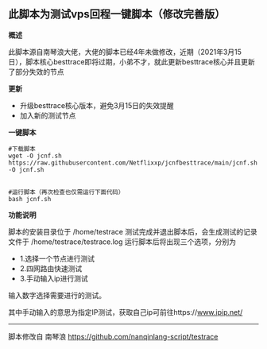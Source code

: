 此脚本为测试vps回程一键脚本（修改完善版）
---------------
**概述**

此脚本源自南琴浪大佬，大佬的脚本已经4年未做修改，近期（2021年3月15日），脚本核心besttrace即将过期，小弟不才，就此更新besttrace核心并且更新了部分失效的节点

**更新**

 - 升级besttrace核心版本，避免3月15日的失效提醒
 - 加入新的测试节点
 
 **一键脚本**
 
    #下载脚本
    wget -O jcnf.sh https://raw.githubusercontent.com/Netflixxp/jcnfbesttrace/main/jcnf.sh -O jcnf.sh
    

    #运行脚本（再次检查也仅需运行下面代码）
    bash jcnf.sh
    
**功能说明**

脚本的安装目录位于 /home/testrace
测试完成并退出脚本后，会生成测试的记录文件于 /home/testrace/testrace.log
运行脚本后将出现三个选项，分别为

- 1.选择一个节点进行测试
- 2.四网路由快速测试
- 3.手动输入ip进行测试

输入数字选择需要进行的测试。

其中手动输入的意思为指定IP测试，获取自己ip可前往https://www.ipip.net/


----------


脚本修改自 南琴浪 https://github.com/nanqinlang-script/testrace
